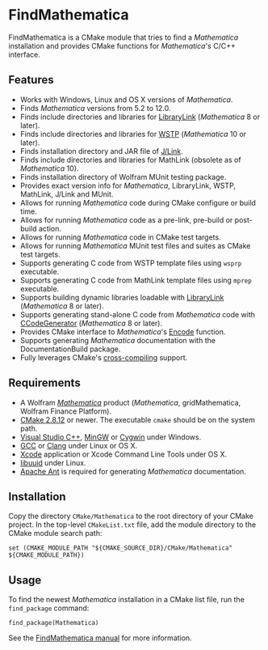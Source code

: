 FindMathematica
===============

FindMathematica is a CMake module that tries to find a *Mathematica* installation and
provides CMake functions for *Mathematica*'s C/C++ interface.

Features
--------

* Works with Windows, Linux and OS X versions of *Mathematica*.
* Finds *Mathematica* versions from 5.2 to 12.0.
* Finds include directories and libraries for [LibraryLink][wll] (*Mathematica* 8 or later).
* Finds include directories and libraries for [WSTP][wstp] (*Mathematica* 10 or later).
* Finds installation directory and JAR file of [J/Link][jlnk].
* Finds include directories and libraries for MathLink (obsolete as of *Mathematica* 10).
* Finds installation directory of Wolfram MUnit testing package.
* Provides exact version info for *Mathematica*, LibraryLink, WSTP, MathLink, J/Link and MUnit.
* Allows for running *Mathematica* code during CMake configure or build time.
* Allows for running *Mathematica* code as a pre-link, pre-build or post-build action.
* Allows for running *Mathematica* code in CMake test targets.
* Allows for running *Mathematica* MUnit test files and suites as CMake test targets.
* Supports generating C code from WSTP template files using `wsprp` executable.
* Supports generating C code from MathLink template files using `mprep` executable.
* Supports building dynamic libraries loadable with [LibraryLink][wll] (*Mathematica* 8 or later).
* Supports generating stand-alone C code from *Mathematica* code with [CCodeGenerator][ccg]
  (*Mathematica* 8 or later).
* Provides CMake interface to *Mathematica*'s [Encode][encd] function.
* Supports generating *Mathematica* documentation with the DocumentationBuild package.
* Fully leverages CMake's [cross-compiling][ccrc] support.

Requirements
------------

* A Wolfram [*Mathematica*][wmma] product (*Mathematica*, gridMathematica, Wolfram Finance Platform).
* [CMake 2.8.12][cmk] or newer. The executable `cmake` should be on the system path.
* [Visual Studio C++][vslstd], [MinGW][mingw] or [Cygwin][cgwn] under Windows.
* [GCC][gcc] or [Clang][clang] under Linux or OS X.
* [Xcode][xcdt] application or Xcode Command Line Tools under OS X.
* [libuuid][uuid] under Linux.
* [Apache Ant][aant] is required for generating *Mathematica* documentation. 

Installation
------------

Copy the directory `CMake/Mathematica` to the root directory of your CMake project. In the
top-level `CMakeList.txt` file, add the module directory to the CMake module search path:

    set (CMAKE_MODULE_PATH "${CMAKE_SOURCE_DIR}/CMake/Mathematica" ${CMAKE_MODULE_PATH})

Usage
-----

To find the newest *Mathematica* installation in a CMake list file, run the `find_package`
command:

    find_package(Mathematica)

See the [FindMathematica manual][manual] for more information.

[aant]:https://ant.apache.org/
[ccg]:https://reference.wolfram.com/language/CCodeGenerator/guide/CCodeGenerator.html
[ccrc]:https://gitlab.kitware.com/cmake/community/wikis/doc/cmake/CrossCompiling
[clang]:https://clang.llvm.org/
[cgwn]:https://www.cygwin.com/
[cmk]:https://cmake.org/download/
[encd]:https://reference.wolfram.com/language/ref/Encode.html
[gcc]:https://gcc.gnu.org/
[jlnk]:https://reference.wolfram.com/language/JLink/tutorial/Overview.html
[uuid]:https://linux.die.net/man/3/libuuid
[manual]:https://github.com/sakra/FindMathematica/blob/master/MANUAL.md
[mingw]:http://www.mingw.org/
[vslstd]:https://visualstudio.microsoft.com/
[wll]:https://reference.wolfram.com/language/guide/LibraryLink.html
[wmma]:https://www.wolfram.com/mathematica/
[wstp]:https://reference.wolfram.com/language/tutorial/WSTPAndExternalProgramCommunicationOverview.html
[xcdt]:https://developer.apple.com/xcode/
